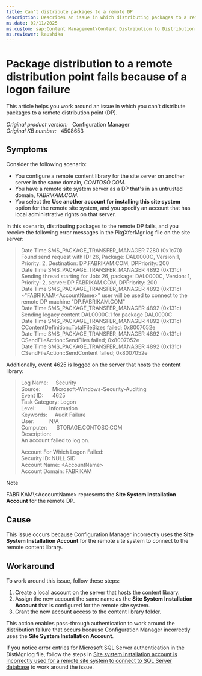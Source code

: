 ```yaml
---
title: Can't distribute packages to a remote DP
description: Describes an issue in which distributing packages to a remote DP fails because the Site System Installation Account for the remote DP is used to connect to the remote content library.
ms.date: 02/11/2025
ms.custom: sap:Content Management\Content Distribution to Distribution Points
ms.reviewer: kaushika
---
```

# Package distribution to a remote distribution point fails because of a logon failure

This article helps you work around an issue in which you can't distribute packages to a remote distribution point (DP).

_Original product version:_ &nbsp; Configuration Manager  
_Original KB number:_ &nbsp; 4508653

## Symptoms

Consider the following scenario:

- You configure a remote content library for the site server on another server in the same domain, _CONTOSO.COM_.
- You have a remote site system server as a DP that's in an untrusted domain, _FABRIKAM.COM_.
- You select the **Use another account for installing this site system** option for the remote site system, and you specify an account that has local administrative rights on that server.

In this scenario, distributing packages to the remote DP fails, and you receive the following error messages in the PkgXferMgr.log file on the site server:

> Date Time    SMS_PACKAGE_TRANSFER_MANAGER    7280 (0x1c70)    Found send request with ID: 26, Package: DAL0000C, Version:1, Priority: 2, Destination: DP.FABRIKAM.COM, DPPriority: 200  
> Date Time    SMS_PACKAGE_TRANSFER_MANAGER    4892 (0x131c)    Sending thread starting for Job: 26, package: DAL0000C, Version: 1, Priority: 2, server: DP.FABRIKAM.COM, DPPriority: 200  
> Date Time    SMS_PACKAGE_TRANSFER_MANAGER    4892 (0x131c)    ~"FABRIKAM\\\<AccountName>" user will be used to connect to the remote DP machine "DP.FABRIKAM.COM"  
> Date Time    SMS_PACKAGE_TRANSFER_MANAGER    4892 (0x131c)    Sending legacy content DAL0000C.1 for package DAL0000C  
> Date Time    SMS_PACKAGE_TRANSFER_MANAGER    4892 (0x131c)    CContentDefinition::TotalFileSizes failed; 0x8007052e  
> Date Time    SMS_PACKAGE_TRANSFER_MANAGER    4892 (0x131c)    CSendFileAction::SendFiles failed; 0x8007052e  
> Date Time    SMS_PACKAGE_TRANSFER_MANAGER    4892 (0x131c)    CSendFileAction::SendContent failed; 0x8007052e

Additionally, event 4625 is logged on the server that hosts the content library:

> Log Name: &nbsp; &nbsp; Security  
> Source: &nbsp; &nbsp; &nbsp; &nbsp;Microsoft-Windows-Security-Auditing  
> Event ID: &nbsp; &nbsp; &nbsp;4625  
> Task Category: Logon  
> Level: &nbsp; &nbsp; &nbsp; &nbsp; Information  
> Keywords: &nbsp; &nbsp; Audit Failure  
> User: &nbsp; &nbsp; &nbsp; &nbsp; &nbsp;N/A  
> Computer: &nbsp; &nbsp; &nbsp;STORAGE.CONTOSO.COM  
> Description:  
> An account failed to log on.
>
> Account For Which Logon Failed:  
> Security ID:  NULL SID  
> Account Name:  \<AccountName>  
> Account Domain:  FABRIKAM

> [!NOTE]
> FABRIKAM\\\<AccountName> represents the **Site System Installation Account** for the remote DP.

## Cause

This issue occurs because Configuration Manager incorrectly uses the **Site System Installation Account** for the remote site system to connect to the remote content library.

## Workaround

To work around this issue, follow these steps:

1. Create a local account on the server that hosts the content library.
2. Assign the new account the same name as the **Site System Installation Account** that is configured for the remote site system.
3. Grant the new account access to the content library folder.

This action enables pass-through authentication to work around the distribution failure that occurs because Configuration Manager incorrectly uses the **Site System Installation Account**.

If you notice error entries for Microsoft SQL Server authentication in the DistMgr.log file, follow the steps in [Site system installation account is incorrectly used for a remote site system to connect to SQL Server database](../setup-migrate-backup-recovery/site-system-installation-account-used-for-db-connection.md) to work around the issue.
